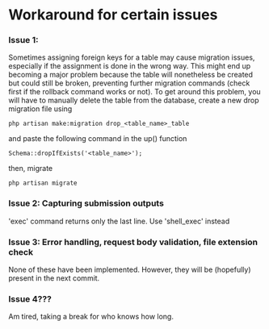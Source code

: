 # Workaround for certain issues

### Issue 1:
Sometimes assigning foreign keys for a table may cause migration issues, especially if the assignment is done in the wrong way. This might end up becoming a major problem because the table will nonetheless be created but could still be broken, preventing further migration commands (check first if the rollback command works or not). To get around this problem, you will have to manually delete the table from the database, create a new drop migration file using

```
php artisan make:migration drop_<table_name>_table
```
and paste the following command in the up() function

```
Schema::dropIfExists('<table_name>');
```
then, migrate

```
php artisan migrate
```

### Issue 2: Capturing submission outputs
'exec' command returns only the last line.
Use 'shell_exec' instead

### Issue 3: Error handling, request body validation, file extension check
None of these have been implemented. However, they will be (hopefully) present in the next commit.

### Issue 4???
Am tired, taking a break for who knows how long.

